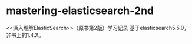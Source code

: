 # mastering-elasticsearch-2nd
&lt;&lt;深入理解ElasticSearch>>（原书第2版）学习记录
基于elasticsearch5.5.0，非书上的1.4.X。
